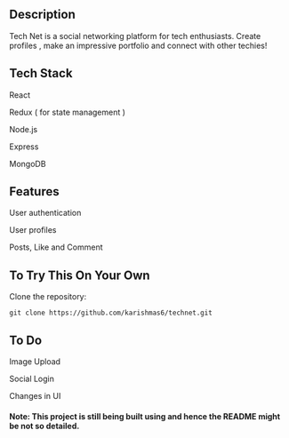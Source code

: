 ## Description

Tech Net is a social networking platform for tech enthusiasts. Create profiles , make an impressive portfolio and connect with other techies! 

## Tech Stack

React

Redux ( for state management ) 

Node.js

Express

MongoDB

##  Features

User authentication

User profiles

Posts, Like and Comment

## To Try This On Your Own 

Clone the repository:

```
git clone https://github.com/karishmas6/technet.git
```


## To Do
Image Upload

Social Login

Changes in UI 

#### Note: This project is still being built using and hence the README might be not so detailed.

